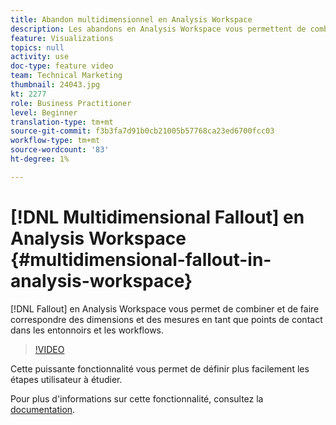 ```yaml
---
title: Abandon multidimensionnel en Analysis Workspace
description: Les abandons en Analysis Workspace vous permettent de combiner et de faire correspondre des dimensions et des mesures en tant que points de contact dans les entonnoirs et les workflows.
feature: Visualizations
topics: null
activity: use
doc-type: feature video
team: Technical Marketing
thumbnail: 24043.jpg
kt: 2277
role: Business Practitioner
level: Beginner
translation-type: tm+mt
source-git-commit: f3b3fa7d91b0cb21005b57768ca23ed6700fcc03
workflow-type: tm+mt
source-wordcount: '83'
ht-degree: 1%

---
```



# [!DNL Multidimensional Fallout] en Analysis Workspace  {#multidimensional-fallout-in-analysis-workspace}

[!DNL Fallout] en Analysis Workspace vous permet de combiner et de faire correspondre des dimensions et des mesures en tant que points de contact dans les entonnoirs et les workflows.

>[!VIDEO](https://video.tv.adobe.com/v/24043/?quality=12)

Cette puissante fonctionnalité vous permet de définir plus facilement les étapes utilisateur à étudier.

Pour plus d&#39;informations sur cette fonctionnalité, consultez la [documentation](https://marketing.adobe.com/resources/help/en_US/analytics/analysis-workspace/configuring-interdimensional-fallout.html).
